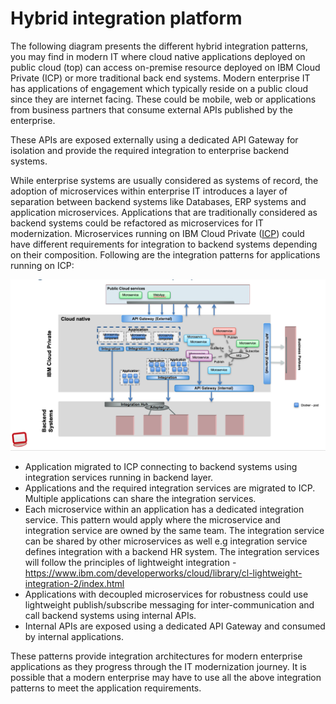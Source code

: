 # Hybrid integration platform

The following diagram presents the different hybrid integration patterns, you may find in modern IT where cloud native applications deployed on public cloud (top) can access on-premise resource deployed on IBM Cloud Private (ICP) or more traditional back end systems.
Modern enterprise IT has applications of engagement which typically reside on a public cloud since they are internet facing. These could be mobile, web or applications from business partners that consume external APIs published by the enterprise.

These APIs are exposed externally using a dedicated API Gateway for isolation and provide the required integration to enterprise backend systems.

While enterprise systems are usually considered as systems of record, the adoption of microservices within enterprise IT introduces a layer of separation between backend systems like Databases, ERP systems and application microservices. Applications that are traditionally considered as backend systems could be refactored as microservices for IT modernization. Microservices running on IBM Cloud Private ([ICP](./icp/README.md)) could have different requirements for integration to backend systems depending on their composition. Following are the integration patterns for applications running on ICP:

![](brown-scope.png)

* Application migrated to ICP connecting to backend systems using integration services running in backend layer.
* Applications and the required integration services are migrated to ICP. Multiple applications can share the integration services.
* Each microservice within an application has a dedicated integration service. This pattern would apply where the microservice and integration service are owned by the same team. The integration service can be shared by other microservices as well e.g integration service defines integration with a backend HR system. The integration services will follow the principles of lightweight integration - https://www.ibm.com/developerworks/cloud/library/cl-lightweight-integration-2/index.html
* Applications with decoupled microservices for robustness could use lightweight publish/subscribe messaging for inter-communication and call backend systems using internal APIs.
* Internal APIs are exposed using a dedicated API Gateway and consumed by internal applications.

These patterns provide integration architectures for modern enterprise applications as they progress through the IT modernization journey.  It is possible that a modern enterprise may have to use all the above integration patterns to meet the application requirements.
